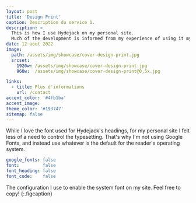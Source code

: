 ```yaml
---
layout: post
title: 'Design Print'
caption: Description du service 1.
description: >
  This is how I use Hydejack on my personal site. 
  Much of the development is informed from my experience of using it myself, creating a tight feedback loop.
date: 12 aout 2022
image: 
  path: /assets/img/showcase/cover-design-print.jpg
  srcset: 
    1920w: /assets/img/showcase/cover-design-print.jpg
    960w:  /assets/img/showcase/cover-design-print@0,5x.jpg

links:
  - title: Plus d'informations
    url: /contact
accent_color: '#4fb1ba'
accent_image:
theme_color: '#193747'
sitemap: false
---
```


While I love the font used for Hydejack's headings, for my personal site I felt less of a need to control the typesetting.
That's why I'm not using Google Fonts, and instead use whatever is the default for the reader's operating system.

```yml
google_fonts: false
font:         false
font_heading: false
font_code:    false
```

The configuration I use to enable the system font on my site. Feel free to copy!
{:.figcaption}

